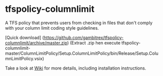 tfspolicy-columnlimit
=====================

A TFS policy that prevents users from checking in files that don't comply with your column limit coding style guidelines.

[Quick download] (https://github.com/gambitrex/tfspolicy-columnlimit/archive/master.zip) (Extract .zip hen execute tfspolicy-columnlimit-master/ColumnLimitPolicy/Setup.ColumnLimitPolicy/bin/Release/Setup.ColumnLimitPolicy.vsix)

Take a look at [Wiki](https://github.com/gambitrex/tfspolicy-columnlimit/wiki) for more details, including installation instructions.




